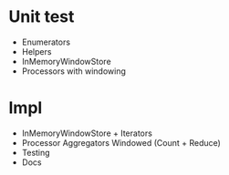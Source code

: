 # Unit test
- Enumerators
- Helpers
- InMemoryWindowStore
- Processors with windowing

# Impl
- InMemoryWindowStore + Iterators
- Processor Aggregators Windowed (Count + Reduce)
- Testing
- Docs